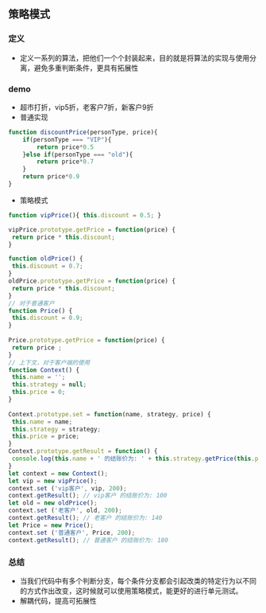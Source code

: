 ## 策略模式
### 定义
- 定义一系列的算法，把他们一个个封装起来，目的就是将算法的实现与使用分离，避免多重判断条件，更具有拓展性

### demo
- 超市打折，vip5折，老客户7折，新客户9折
- 普通实现

```js
function discountPrice(personType, price){
    if(personType === "VIP"){
        return price*0.5
    }else if(personType === "old"){
        return price*0.7
    }
    return price*0.9
}
```

- 策略模式

```js
function vipPrice(){ this.discount = 0.5; }  

vipPrice.prototype.getPrice = function(price) { 
 return price * this.discount; 
} 

function oldPrice() { 
 this.discount = 0.7; 
} 
oldPrice.prototype.getPrice = function(price) { 
 return price * this.discount; 
} 
// 对于普通客户 
function Price() { 
 this.discount = 0.9; 
} 
 
Price.prototype.getPrice = function(price) { 
 return price ; 
}
// 上下文，对于客户端的使用 
function Context() { 
 this.name = ''; 
 this.strategy = null; 
 this.price = 0; 
} 
 
Context.prototype.set = function(name, strategy, price) { 
 this.name = name; 
 this.strategy = strategy; 
 this.price = price; 
} 
Context.prototype.getResult = function() { 
 console.log(this.name + ' 的结账价为: ' + this.strategy.getPrice(this.price)); 
} 
let context = new Context(); 
let vip = new vipPrice(); 
context.set ('vip客户', vip, 200); 
context.getResult(); // vip客户 的结账价为: 100 
let old = new oldPrice(); 
context.set ('老客户', old, 200); 
context.getResult(); // 老客户 的结账价为: 140
let Price = new Price(); 
context.set ('普通客户', Price, 200); 
context.getResult(); // 普通客户 的结账价为: 180
```

### 总结
- 当我们代码中有多个判断分支，每个条件分支都会引起改类的特定行为以不同的方式作出改变，这时候就可以使用策略模式，能更好的进行单元测试。
- 解耦代码，提高可拓展性
